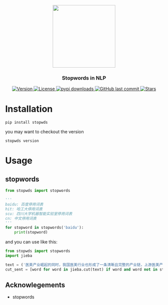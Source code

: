 
<p align="center">
    <img width="200" src="https://github.com/szj2ys/stopwds/raw/master/stopwds/datasets/resources/logo.png"/>
</p>

<h3 align="center">
    <p>Stopwords in NLP</p>
</h3>


<p align="center">
    <a href="https://python.org/pypi/stopwds">
        <img src="https://badge.fury.io/py/stopwds.svg" alt="Version"/>
    </a>
    <a href="https://python.org/pypi/stopwds">
        <img src="https://img.shields.io/pypi/l/stopwds.svg?color=orange" alt="License"/>
    </a>
    <a href="https://python.org/pypi/stopwds">
        <img src="https://img.shields.io/pypi/dm/stopwds?color=blue" alt="pypi downloads"/>
    </a>
    <a href="https://python.org/pypi/stopwds">
        <img src="https://img.shields.io/github/last-commit/szj2ys/stopwds?color=blue" alt="GitHub last commit"/>
    </a>
    <a href="https://github.com/szj2ys/stopwds">
        <img src="https://img.shields.io/github/stars/szj2ys/stopwds?style=social" alt="Stars"/>
    </a>
</p>

# Installation
```shell
pip install stopwds
```
you may want to checkout the version
```shell
stopwds version
```


# Usage

## stopwords
```python
from stopwds import stopwords

'''
baidu: 百度停用词表
hit: 哈工大停用词表
scu: 四川大学机器智能实验室停用词表
cn: 中文停用词表
'''
for stopword in stopwords('baidu'):
    print(stopword)
```
and you can use like this:
```python
from stopwds import stopwords
import jieba

text = ('医美产业崛起的同时，我国医美行业也形成了一条清晰且完整的产业链，上游医美产品生产企业占据了产业链核心环节。')
cut_sent = [word for word in jieba.cut(text) if word and word not in stopwords()]
```

## Acknowlegements
*   stopwords
